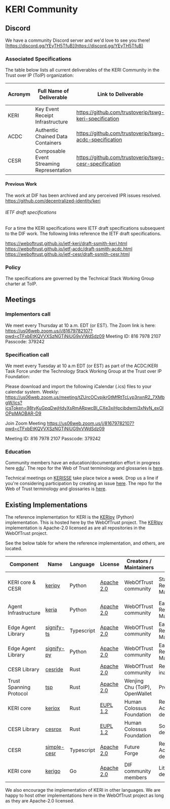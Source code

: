 # KERI Community

## Discord

We have a community Discord server and we'd love to see you there!
[https://discord.gg/YEyTH5TfuB](https://discord.gg/YEyTH5TfuB)

### Associated Specifications
The table below lists all current deliverables of the KERI Community in the Trust over IP (ToIP) organization:

| Acronym | Full Name of Deliverable | Link to Deliverable | Lead Authors | Status / Notes |
|---|---|---|---|---|
| KERI | Key Event Receipt Infrastructure | https://github.com/trustoverip/tswg-keri-specification | Samuel Smith | ToIP Draft |
| ACDC | Authentic Chained Data Containers | https://github.com/trustoverip/tswg-acdc-specification | Samuel Smith | ToIP Draft |
| CESR | Composable Event Streaming Representation | https://github.com/trustoverip/tswg-cesr-specification | Samuel Smith | ToIP Draft |

#### Previous Work

The work at DIF has been archived and any perceived IPR issues resolved.
https://github.com/decentralized-identity/keri

###### IETF draft specifications
For a time the KERI specifications were IETF draft specifications subsequent to the DIF work. The following links reference the IETF draft specifications.

https://weboftrust.github.io/ietf-keri/draft-ssmith-keri.html
https://weboftrust.github.io/ietf-acdc/draft-ssmith-acdc.html
https://weboftrust.github.io/ietf-cesr/draft-ssmith-cesr.html


### Policy
The specifications are governed by the Technical Stack Working Group charter at ToIP.

## Meetings

### Implementors call
We meet every Thursday at 10 a.m. EDT (or EST).
The Zoom link is here:
https://us06web.zoom.us/j/81679782107?pwd=cTFxbEtKQVVXSzNGTjNiUG9xVWdSdz09
Meeting ID: 816 7978 2107
Passcode: 379242

### Specification call
We meet every Tuesday at 10  a.m EDT (or EST) as part of the ACDC/KERI Task Force under the Technology Stack Working Group at the Trust over IP Foundation:

Please download and import the following iCalendar (.ics) files to your calendar system.
Weekly: https://us06web.zoom.us/meeting/tZUrcOCvpjkrGtMfRtTcLyp3nxnR2_7XMbgW/ics?icsToken=98tyKuGpqDwjHdyXsRmARpwcBI_CXe3xiHpcjbdwmi3xNyN_exOlOPpMAOBAR-D9

Join Zoom Meeting
https://us06web.zoom.us/j/81679782107?pwd=cTFxbEtKQVVXSzNGTjNiUG9xVWdSdz09

Meeting ID: 816 7978 2107
Passcode: 379242

### Education

Community members have an education/documentation effort in progress here [edu][KERISSE_URL]'. The repo for the Web of Trust terminology and glossaries is [here][WOT_TERMS_REPO]. 

Technical meetings on [KERISSE][KERISSE_URL] take place twice a week. Drop us a line if you're considering participation by creating an issue [here](https://github.com/WebOfTrust/WOT-terms/issues). 
The repo for the Web of Trust terminology and glossaries is [here][WOT_TERMS_REPO]. 

## Existing Implementations
The reference implementation for KERI is the [KERIpy][KERIPY_REPO] (Python) implementation. This is hosted here by the WebOfTrust project. The [KERIpy][KERIPY_REPO] implementation is Apache-2.0 licensed as are all repositories in the WebOfTrust project. 

See the below table for where the reference implementation, and others, are located.

| Component               | Name                         | Language   | License                 | Creators / Maintainers         | Status                        | Recent Version       | Spec Compliance                |
| ----------------------- | -----------------------------| ---------- | ----------------------- |------------------------------- | ----------------------------- | ---------------------| ------------------------------ |
| KERI core & CESR        | [keripy][KERIPY_REPO]        | Python     | [Apache 2.0][APACHE2.0] | WebOfTrust community           | Stable Release, Maintained    | [1.1.17][KERIPY_VS]  | KERI, ACDC, CESR 1.0, 2.0 100% |
| Agent Infrastructure    | [keria][KERIA_REPO]          | Python     | [Apache 2.0][APACHE2.0] | WebOfTrust community           | Early Release, Maintained     | [0.1.3][KERIA_VS]    | N/A - no KERIA spec            |
| Edge Agent Library      | [signify-ts][SIG_TS_REPO]    | Typescript | [Apache 2.0][APACHE2.0] | WebOfTrust community           | Early Release, Maintained     | [0.1.0][SIG_TS_VS]   | N/A - no Signify spec          |
| Edge Agent Library      | [signify-py][SIG_PY_REPO]    | Python     | [Apache 2.0][APACHE2.0] | WebOfTrust community           | Early Release, Maintained     | [0.2.1][SIG_PY_VS]   | N/A - no Signify spec          |
| CESR Library            | [cesride][CESRIDE_REPO]      | Rust       | [Apache 2.0][APACHE2.0] | WebOfTrust community           | Release; inactive             | [0.6.4][CESRIDE_VS]  | CESR 1.0 90%                   |
| Trust Spanning Protocol | [tsp][TSP_REPO]              | Rust       | [Apache 2.0][APACHE2.0] | Wenjing Chu (ToIP), OpenWallet | Prototype                     | N/A                  | ?                              |
| KERI core               | [keriox][KERIOX_REPO]        | Rust       | [EUPL 1.2][EUPL1.2]     | Human Colossus Foundation      | Release + Active development  | [0.11.0][KERIOX_VS]  | KERI, ACDC 1.0 95%+            |
| CESR Library            | [cesrox][CESROX_REPO]        | Rust       | [EUPL 1.2][EUPL1.2]     | Human Colossus Foundation      | Some development              | [0.1.4][CESROX_VS]   | CESR 1.0 100%, CESR 2.0 ?      |
| CESR                    | [simple-cesr][SIM_CESR_REPO] | Typescript | [Apache 2.0][APACHE2.0] | Future Forge                   | Release + Active development  | [0.2.3][SIM_CESR_VS] | CESR 1.0 ?                     |
| KERI core               | [kerigo][KERIGO_REPO]        | Go         | [Apache 2.0][APACHE2.0] | DIF community members          | Little  development           | N/A                  | KERI, ACDC, CESR ?             |

We also encourage the implementation of KERI in other languages. We are happy to host other implementations here
in the WebOfTrust project as long as they are Apache-2.0 licensed.

<!-- Reference links -->

[KERISSE_URL]: https://weboftrust.github.io/kerisse/
[WOT_TERMS_REPO]: https://github.com/WebOfTrust/WOT-terms
[APACHE2.0]: https://www.apache.org/licenses/LICENSE-2.0
[EUPL1.2]: https://github.com/THCLab/licensing?tab=readme-ov-file

[KERIPY_REPO]: https://github.com/WebOfTrust/keripy
[KERIA_REPO]: https://github.com/WebOfTrust/keria
[SIG_TS_REPO]: https://github.com/WebOfTrust/signify-ts
[SIG_PY_REPO]: https://github.com/WebOfTrust/signifypy
[CESRIDE_REPO]: https://github.com/WebOfTrust/cesride
[TSP_REPO]: https://github.com/openwallet-foundation-labs/tsp
[KERIOX_REPO]: https://github.com/THCLab/keriox
[CESROX_REPO]: https://github.com/THCLab/cesrox
[SIM_CESR_REPO]: https://github.com/simple-ssi/simple-cesr
[KERIGO_REPO]: https://github.com/decentralized-identity/kerigo

[KERIPY_VS]: https://pypi.org/project/keri/1.1.17/
[KERIA_VS]: https://pypi.org/project/keria/0.1.3/
[SIG_TS_VS]: https://pypi.org/project/signifypy/0.1.0/
[SIG_PY_VS]: https://www.npmjs.com/package/signify-ts/v/0.2.1
[CESRIDE_VS]: https://crates.io/crates/cesride/0.6.4
[KERIOX_VS]: https://crates.io/crates/keri-core/0.11.0
[CESROX_VS]: https://crates.io/crates/cesrox/0.1.4
[SIM_CESR_VS]: https://www.npmjs.com/package/@simple-ssi/simple-cesr/v/0.2.3